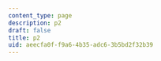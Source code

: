 ```yaml
---
content_type: page
description: p2
draft: false
title: p2
uid: aeecfa0f-f9a6-4b35-adc6-3b5bd2f32b39
---
```

